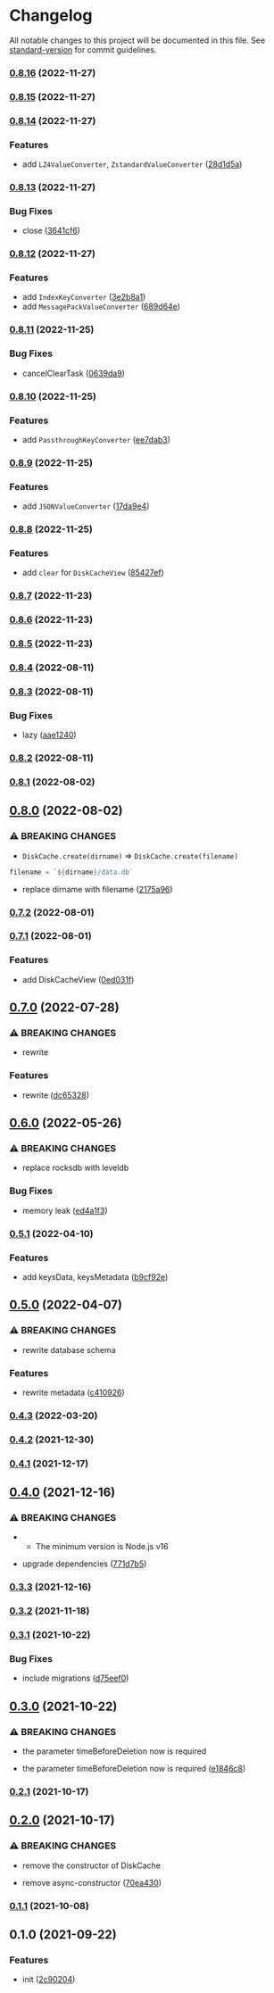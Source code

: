 # Changelog

All notable changes to this project will be documented in this file. See [standard-version](https://github.com/conventional-changelog/standard-version) for commit guidelines.

### [0.8.16](https://github.com/BlackGlory/extra-disk-cache/compare/v0.8.15...v0.8.16) (2022-11-27)

### [0.8.15](https://github.com/BlackGlory/extra-disk-cache/compare/v0.8.14...v0.8.15) (2022-11-27)

### [0.8.14](https://github.com/BlackGlory/extra-disk-cache/compare/v0.8.13...v0.8.14) (2022-11-27)


### Features

* add `LZ4ValueConverter`, `ZstandardValueConverter` ([28d1d5a](https://github.com/BlackGlory/extra-disk-cache/commit/28d1d5adebde2aed2749c6789ca59c7c4771d968))

### [0.8.13](https://github.com/BlackGlory/extra-disk-cache/compare/v0.8.12...v0.8.13) (2022-11-27)


### Bug Fixes

* close ([3641cf6](https://github.com/BlackGlory/extra-disk-cache/commit/3641cf6199623c313c2b61c5c2b0085784eddede))

### [0.8.12](https://github.com/BlackGlory/extra-disk-cache/compare/v0.8.11...v0.8.12) (2022-11-27)


### Features

* add `IndexKeyConverter` ([3e2b8a1](https://github.com/BlackGlory/extra-disk-cache/commit/3e2b8a122805a29f352244f004eebf1d8539b700))
* add `MessagePackValueConverter` ([689d64e](https://github.com/BlackGlory/extra-disk-cache/commit/689d64efbb03b1cb8466e0d0da88a2f58f4dc2a8))

### [0.8.11](https://github.com/BlackGlory/extra-disk-cache/compare/v0.8.10...v0.8.11) (2022-11-25)


### Bug Fixes

* cancelClearTask ([0639da9](https://github.com/BlackGlory/extra-disk-cache/commit/0639da9523e5bfddf1e2661f8a8300523fc009ea))

### [0.8.10](https://github.com/BlackGlory/extra-disk-cache/compare/v0.8.9...v0.8.10) (2022-11-25)


### Features

* add `PassthroughKeyConverter` ([ee7dab3](https://github.com/BlackGlory/extra-disk-cache/commit/ee7dab32246eb30c8f578689c05575a92d3d314b))

### [0.8.9](https://github.com/BlackGlory/extra-disk-cache/compare/v0.8.8...v0.8.9) (2022-11-25)


### Features

* add `JSONValueConverter` ([17da9e4](https://github.com/BlackGlory/extra-disk-cache/commit/17da9e415e2702c1a21528939e04efff651f7c44))

### [0.8.8](https://github.com/BlackGlory/extra-disk-cache/compare/v0.8.7...v0.8.8) (2022-11-25)


### Features

* add `clear` for `DiskCacheView` ([85427ef](https://github.com/BlackGlory/extra-disk-cache/commit/85427efe5bd0bcfd39828afb491ab4892fa3b5f0))

### [0.8.7](https://github.com/BlackGlory/extra-disk-cache/compare/v0.8.6...v0.8.7) (2022-11-23)

### [0.8.6](https://github.com/BlackGlory/extra-disk-cache/compare/v0.8.5...v0.8.6) (2022-11-23)

### [0.8.5](https://github.com/BlackGlory/extra-disk-cache/compare/v0.8.4...v0.8.5) (2022-11-23)

### [0.8.4](https://github.com/BlackGlory/extra-disk-cache/compare/v0.8.3...v0.8.4) (2022-08-11)

### [0.8.3](https://github.com/BlackGlory/extra-disk-cache/compare/v0.8.2...v0.8.3) (2022-08-11)


### Bug Fixes

* lazy ([aae1240](https://github.com/BlackGlory/extra-disk-cache/commit/aae12404dbef69817fcf877eedcabdd8ee2bdc8c))

### [0.8.2](https://github.com/BlackGlory/extra-disk-cache/compare/v0.8.1...v0.8.2) (2022-08-11)

### [0.8.1](https://github.com/BlackGlory/extra-disk-cache/compare/v0.8.0...v0.8.1) (2022-08-02)

## [0.8.0](https://github.com/BlackGlory/extra-disk-cache/compare/v0.7.2...v0.8.0) (2022-08-02)


### ⚠ BREAKING CHANGES

* `DiskCache.create(dirname)` => `DiskCache.create(filename)`
```ts
filename = `${dirname}/data.db`
```

* replace dirname with filename ([2175a96](https://github.com/BlackGlory/extra-disk-cache/commit/2175a96ca12ae9923bf27c21c91e41d2d95c3855))

### [0.7.2](https://github.com/BlackGlory/extra-disk-cache/compare/v0.7.1...v0.7.2) (2022-08-01)

### [0.7.1](https://github.com/BlackGlory/extra-disk-cache/compare/v0.7.0...v0.7.1) (2022-08-01)


### Features

* add DiskCacheView ([0ed031f](https://github.com/BlackGlory/extra-disk-cache/commit/0ed031fc6ea2e5fdb7d2a4ecd128ab9ecde44e7d))

## [0.7.0](https://github.com/BlackGlory/extra-disk-cache/compare/v0.6.0...v0.7.0) (2022-07-28)


### ⚠ BREAKING CHANGES

* rewrite

### Features

* rewrite ([dc65328](https://github.com/BlackGlory/extra-disk-cache/commit/dc6532886b5e9169b1020f619ae450b8acbbcd26))

## [0.6.0](https://github.com/BlackGlory/extra-disk-cache/compare/v0.5.1...v0.6.0) (2022-05-26)


### ⚠ BREAKING CHANGES

* replace rocksdb with leveldb

### Bug Fixes

* memory leak ([ed4a1f3](https://github.com/BlackGlory/extra-disk-cache/commit/ed4a1f3169e8251712b8f8502c5d3070b164422d))

### [0.5.1](https://github.com/BlackGlory/extra-disk-cache/compare/v0.5.0...v0.5.1) (2022-04-10)


### Features

* add keysData, keysMetadata ([b9cf92e](https://github.com/BlackGlory/extra-disk-cache/commit/b9cf92e334c2d401f376a6c9acf720d1a9632f03))

## [0.5.0](https://github.com/BlackGlory/extra-disk-cache/compare/v0.4.3...v0.5.0) (2022-04-07)


### ⚠ BREAKING CHANGES

* rewrite database schema

### Features

* rewrite metadata ([c410926](https://github.com/BlackGlory/extra-disk-cache/commit/c410926d532f08dd780bff5e51a9b71df51c129b))

### [0.4.3](https://github.com/BlackGlory/extra-disk-cache/compare/v0.4.2...v0.4.3) (2022-03-20)

### [0.4.2](https://github.com/BlackGlory/extra-disk-cache/compare/v0.4.1...v0.4.2) (2021-12-30)

### [0.4.1](https://github.com/BlackGlory/extra-disk-cache/compare/v0.4.0...v0.4.1) (2021-12-17)

## [0.4.0](https://github.com/BlackGlory/extra-disk-cache/compare/v0.3.3...v0.4.0) (2021-12-16)


### ⚠ BREAKING CHANGES

* - The minimum version is Node.js v16

* upgrade dependencies ([771d7b5](https://github.com/BlackGlory/extra-disk-cache/commit/771d7b5909580263982f4facc2fe7b64751c38b0))

### [0.3.3](https://github.com/BlackGlory/extra-disk-cache/compare/v0.3.2...v0.3.3) (2021-12-16)

### [0.3.2](https://github.com/BlackGlory/extra-disk-cache/compare/v0.3.1...v0.3.2) (2021-11-18)

### [0.3.1](https://github.com/BlackGlory/extra-disk-cache/compare/v0.3.0...v0.3.1) (2021-10-22)


### Bug Fixes

* include migrations ([d75eef0](https://github.com/BlackGlory/extra-disk-cache/commit/d75eef049eede53740d0f630a356c181a38d27b5))

## [0.3.0](https://github.com/BlackGlory/extra-disk-cache/compare/v0.2.1...v0.3.0) (2021-10-22)


### ⚠ BREAKING CHANGES

* the parameter timeBeforeDeletion now is required

* the parameter timeBeforeDeletion now is required ([e1846c8](https://github.com/BlackGlory/extra-disk-cache/commit/e1846c8ba0048174e4035fa51867ed61f4fde386))

### [0.2.1](https://github.com/BlackGlory/extra-disk-cache/compare/v0.2.0...v0.2.1) (2021-10-17)

## [0.2.0](https://github.com/BlackGlory/extra-disk-cache/compare/v0.1.1...v0.2.0) (2021-10-17)


### ⚠ BREAKING CHANGES

* remove the constructor of DiskCache

* remove async-constructor ([70ea430](https://github.com/BlackGlory/extra-disk-cache/commit/70ea430cb579413f7e9b6d536d0615ea35b4484f))

### [0.1.1](https://github.com/BlackGlory/extra-disk-cache/compare/v0.1.0...v0.1.1) (2021-10-08)

## 0.1.0 (2021-09-22)


### Features

* init ([2c90204](https://github.com/BlackGlory/extra-disk-cache/commit/2c902048770c99e6ab8b03cc49420d45b624de41))
